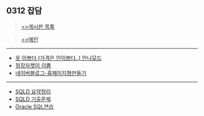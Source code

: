 ## 0312 잡담

> [=>게시판 목록](https://greeense.github.io/Board/board_reademe.html)

> [=>메인](https://greeense.github.io/)

-----------------------------------------------------

* [옷 이쁘다 (가격은 안이쁘다..) 안나모드](https://annanmode.com/?cafe_mkt=ntbox_b01&NaPm=ct%3Dk7nztork%7Cci%3D3b2b1ec15e1690691133b945360b3e47052e24b6%7Ctr%3Dsbtp%7Csn%3D238922%7Chk%3D5e54fcff0a28b48a3451ea448aed38b5106bfa57)
* [정장자켓이 이쁨](https://laurenhi.com/product/list.html?cate_no=12&cafe_mkt=ue_part2)
* [네이버블로그-홈페이지형만들기](https://creative-soul.tistory.com/269?category=757423)


--------------------------

* [SQLD 요약정리](https://blog.naver.com/liberty264/220567987579)
* [SQLD 기출문제](https://seokr.tistory.com/606)
* [Oracle SQL연습](https://livesql.oracle.com/apex/f?p=590:1000)

